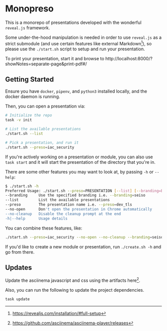 # Monopreso

This is a monorepo of presentations developed with the wonderful `reveal.js` framework.

Some under-the-hood manipulation is needed in order to use `reveal.js` as a strict submodule (and use certain features like external Markdown[^1]), so
please use the `./start.sh` script to setup and run your presentation.

To print your presentation, start it and browse to http://localhost:8000/?showNotes=separate-page&print-pdf#/

## Getting Started

Ensure you have `docker`, `pipenv`, and `python3` installed locally, and the docker daemon is running.

Then, you can open a presentation via:

```bash
# Initialize the repo
task -v init

# List the available presentations
./start.sh --list

# Pick a presentation, and run it
./start.sh --preso=iac_security
```

If you're actively working on a presentation or module, you can also use `task start` and it will start the presentation of the directory that you're in.

There are some other features you may want to look at, by passing `-h` or `--help`:

```bash
$ ./start.sh -h
Preferred Usage: ./start.sh --preso=PRESENTATION [--list] [--branding=BRANDING] [--no-open] [--no-cleanup]
--branding     Use the specified branding i.e. --branding=seiso
--list         List the available presentations
--preso        The presentation name i.e. --preso=dev_tls
--no-open      Don't open the presentation in Chrome automatically
--no-cleanup   Disable the cleanup prompt at the end
-h|--help      Usage details
```

You can combine these features, like:

```bash
./start.sh --preso=iac_security --no-open --no-cleanup --branding=seiso
```

If you'd like to create a new module or presentation, run `./create.sh -h` and go from there.

## Updates

Update the asciinema javascript and css using the artifacts here[^2].

Also, you can run the following to update the project dependencies.

```bash
task update
```

[^1]: https://revealjs.com/installation/#full-setup
[^2]: https://github.com/asciinema/asciinema-player/releases
